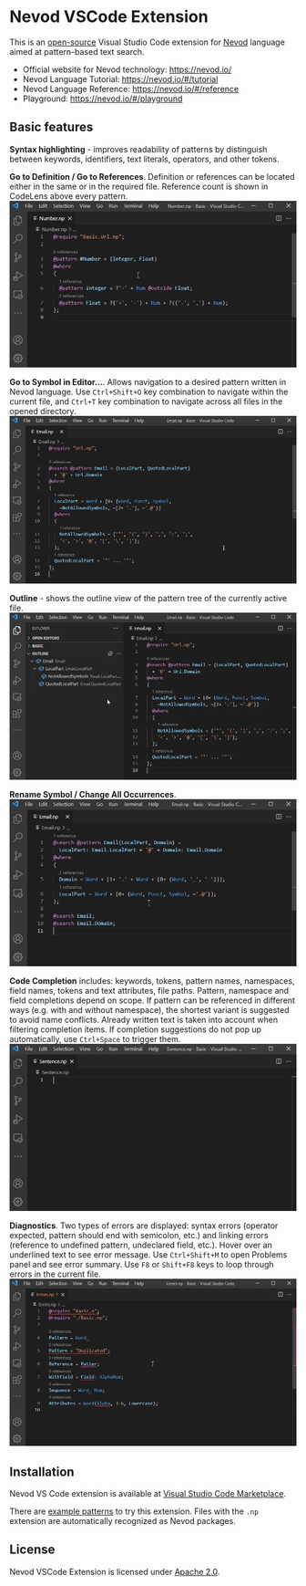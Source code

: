# Nevod VSCode Extension

This is an [open-source](https://github.com/nezaboodka/nevod-vscode) Visual Studio Code extension for [Nevod](https://github.com/nezaboodka/nevod) language aimed at pattern-based text search. 
- Official website for Nevod technology: https://nevod.io/
- Nevod Language Tutorial: https://nevod.io/#/tutorial
- Nevod Language Reference: https://nevod.io/#/reference
- Playground: https://nevod.io/#/playground

## Basic features

**Syntax highlighting** - improves readability of patterns by distinguish between keywords, identifiers, text literals, operators, and other tokens.

**Go to Definition / Go to References**. Definition or references can be located either in the same or in the required file. Reference count is shown in CodeLens above every pattern.
![screencast](images/definitionAndReferences.gif)

**Go to Symbol in Editor...**. Allows navigation to a desired pattern written in Nevod language. Use `Ctrl+Shift+O` key combination to navigate within the current file, and `Ctrl+T` key combination to navigate across all files in the opened directory.
![screencast](images/symbols.gif)

**Outline** - shows the outline view of the pattern tree of the currently active file.
![screencast](images/outline.gif)

**Rename Symbol / Change All Occurrences**.
![screencast](images/rename.gif)

**Code Completion** includes: keywords, tokens, pattern names, namespaces, field names, tokens and text attributes, file paths. 
  Pattern, namespace and field completions depend on scope. If pattern can be referenced in different ways (e.g. with and without namespace), the shortest variant is suggested to avoid name conflicts. Already written text is taken into account when filtering completion items. If completion suggestions do not pop up automatically, use `Ctrl+Space` to trigger them.
![screencast](images/completion.gif)

**Diagnostics**. Two types of errors are displayed: syntax errors (operator expected, pattern should end with semicolon, etc.) and linking errors (reference to undefined pattern, undeclared field, etc.). Hover over an underlined text to see error message. Use `Ctrl+Shift+M` to open Problems panel and see error summary. Use `F8` or `Shift+F8` keys to loop through errors in the current file.
![screencast](images/errors.gif)

## Installation

Nevod VS Code extension is available at [Visual Studio Code Marketplace](https://marketplace.visualstudio.com/items?itemName=nezaboodka.nevod-vscode-extension).

There are [example patterns](source/example/Basic.np) to try this extension. Files with the `.np` extension are automatically recognized as Nevod packages.

## License

Nevod VSCode Extension is licensed under [Apache 2.0](LICENSE).
